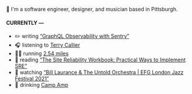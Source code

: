 👋 I'm a software engineer, designer, and musician based in Pittsburgh.

#### CURRENTLY —

* ✏️ writing [“GraphQL Observability with Sentry”](https://www.amoscato.com/journal/graphql-observability/)
* 🎧 listening to [Terry Callier](https://www.last.fm/music/Terry+Callier/_/You%27re+Goin%27+Miss+Your+Candyman)
* 🏃‍♂️ running [2.54 miles](https://www.strava.com/activities/7263568839)
* 📘 reading [“The Site Reliability Workbook: Practical Ways to Implement SRE”](https://www.goodreads.com/book/show/39687146-the-site-reliability-workbook)
* 🍿 watching [“Bill Laurance &amp; The Untold Orchestra | EFG London Jazz Festival 2021”](https://youtu.be/W626yZi15js)
* 🍺 drinking [Camp Amp](https://untappd.com/user/namoscato/checkin/1165841623)
